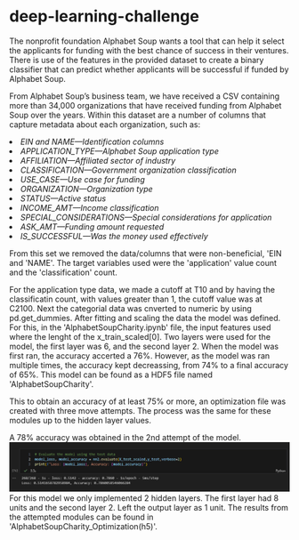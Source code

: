 # deep-learning-challenge

The nonprofit foundation Alphabet Soup wants a tool that can help it select the applicants for funding with the best chance of success in their ventures. There is use of the features in the provided dataset to create a binary classifier that can predict whether applicants will be successful if funded by Alphabet Soup.

From Alphabet Soup’s business team, we have received a CSV containing more than 34,000 organizations that have received funding from Alphabet Soup over the years. Within this dataset are a number of columns that capture metadata about each organization, such as:

<i>
<li>EIN and NAME—Identification columns
<li>APPLICATION_TYPE—Alphabet Soup application type
<li>AFFILIATION—Affiliated sector of industry
<li>CLASSIFICATION—Government organization classification
<li>USE_CASE—Use case for funding
<li>ORGANIZATION—Organization type
<li>STATUS—Active status
<li>INCOME_AMT—Income classification
<li>SPECIAL_CONSIDERATIONS—Special considerations for application
<li>ASK_AMT—Funding amount requested
<li>IS_SUCCESSFUL—Was the money used effectively
</i>

From this set we removed the data/columns that were non-beneficial, 'EIN and 'NAME'.
The target variables used were the 'application' value count and the 'classification' count. 

For the application type data, we made a cutoff at T10 and by having the classificatin count, with values greater than 1, the cutoff value was at C2100. 
Next the categorial data was cnverted to numeric by using pd.get_dummies. After fitting and scaling the data the model was defined.
For this, in the 'AlphabetSoupCharity.ipynb' file, the input features used where the lenght of the x_train_scaled[0]. 
Two layers were used for the model, the first layer was 6, and the second layer 2. When the model was first ran, the accuracy accerted a 76%. However, as the model was ran multiple times, the accuracy kept decreassing, from 74% to a final accuracy of 65%. This model can be found as a HDF5 file named 'AlphabetSoupCharity'. 

This to obtain an accuracy of at least 75% or more, an optimization file was created with three move attempts. The process was the same for these modules up to the hidden layer values. 

A 78% accuracy was obtained in the 2nd attempt of the model. ![attempt2](accuracy_attempt2.png)
For this model we only implemented 2 hidden layers. The first layer had 8 units and the second layer 2. Left the output layer as 1 unit. The results from the attempted modules can be found in 'AlphabetSoupCharity_Optimization(h5)'.
